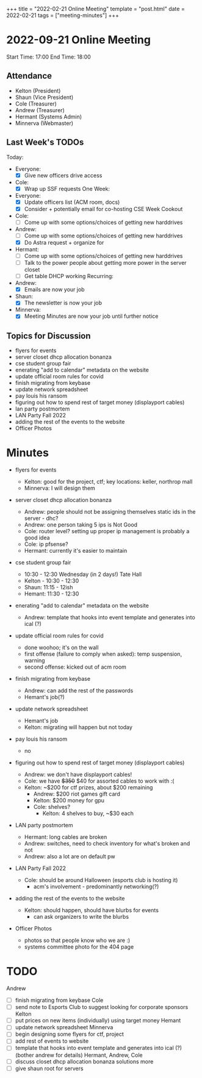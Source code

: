 +++
title = "2022-02-21 Online Meeting"
template = "post.html"
date = 2022-02-21
tags = ["meeting-minutes"]
+++
# 2022-09-21 Online Meeting

Start Time: 17:00 
End Time:   18:00

## Attendance
- Kelton	(President)
- Shaun		(Vice President)
- Cole		(Treasurer)
- Andrew	(Treasurer)
- Hermant	(Systems Admin)
- Minnerva	(Webmaster)

## Last Week's TODOs
Today:
- Everyone:
  - [x] Give new officers drive access
- Cole:
  - [x] Wrap up SSF requests
One Week:
- Everyone:
  - [x] Update officers list (ACM room, docs)
  - [x] Consider + potentially email for co-hosting CSE Week Cookout
- Cole:
  - [ ] Come up with some options/choices of getting new harddrives
- Andrew:
  - [ ] Come up with some options/choices of getting new harddrives
  - [x] Do Astra request + organize for <Study for Finals with ACM>
- Hermant:
  - [ ] Come up with some options/choices of getting new harddrives
  - [ ] Talk to the power people about getting more power in the server closet
  - [ ] Get table DHCP working
Recurring:
- Andrew:
  - [x] Emails are now your job
- Shaun:
  - [x] The newsletter is now your job
- Minnerva:
  - [x] Meeting Minutes are now your job until further notice

## Topics for Discussion
- flyers for events
- server closet dhcp allocation bonanza
- cse student group fair
- enerating "add to calendar" metadata on the website
- update official room rules for covid
- finish migrating from keybase
- update network spreadsheet
- pay louis his ransom
- figuring out how to spend rest of target money (displayport cables)
- lan party postmortem
- LAN Party Fall 2022
- adding the rest of the events to the website
- Officer Photos

# Minutes
- flyers for events
  - Kelton: good for the project, ctf; key locations: keller, northrop mall
  - Minnerva: I will design them

- server closet dhcp allocation bonanza
  - Andrew: people should not be assigning themselves static ids in the server - dhc?
  - Andrew: one person taking 5 ips is Not Good
  - Cole: router level? setting up proper ip management is probably a good idea
  - Cole: ip pfsense?
  - Hermant: currently it's easier to maintain

- cse student group fair
  - 10:30 - 12:30 Wednesday (in 2 days!) Tate Hall
  - Kelton - 10:30 - 12:30
  - Shaun: 11:15 - 12ish
  - Hemant: 11:30 - 12:30

- enerating "add to calendar" metadata on the website
  - Andrew: template that hooks into event template and generates into ical (?)

- update official room rules for covid
  - done woohoo; it's on the wall
  - first offense (failure to comply when asked): temp suspension, warning
  - second offense: kicked out of acm room

- finish migrating from keybase
  - Andrew: can add the rest of the passwords
  - Hemant's job(?)

- update network spreadsheet
  - Hemant's job
  - Kelton: migrating will happen but not today

- pay louis his ransom
  - no

- figuring out how to spend rest of target money (displayport cables)
  - Andrew: we don't have displayport cables!
  - Cole: we have ~~$350~~ $40 for assorted cables to work with :(
  - Kelton: ~$200 for ctf prizes, about $200 remaining
    - Andrew: $200 riot games gift card
    - Kelton: $200 money for gpu
    - Cole: shelves?
      - Kelton: 4 shelves to buy, ~$30 each

- LAN party postmortem
  - Hermant: long cables are broken
  - Andrew: switches, need to check inventory for what's broken and not
  - Andrew: also a lot are on default pw

- LAN Party Fall 2022
  - Cole: should be around Halloween (esports club is hosting it)
    - acm's involvement - predominantly networking(?)

- adding the rest of the events to the website
  - Kelton: should happen, should have blurbs for events 
    - can ask organizers to write the blurbs

- Officer Photos
  - photos so that people know who we are :)
  - systems committee photo for the 404 page


# TODO
Andrew
  - [ ] finish migrating from keybase
Cole
  - [ ] send note to Esports Club to suggest looking for corporate sponsors
Kelton
  - [ ] put prices on new items (individually) using target money
Hemant
  - [ ] update network spreadsheet
Minnerva
  - [ ] begin designing some flyers for ctf, project
  - [ ] add rest of events to website
  - [ ] template that hooks into event template and generates into ical (?) (bother andrew for details)
Hermant, Andrew, Cole
  - [ ] discuss closet dhcp allocation bonanza solutions more
  - [ ] give shaun root for servers